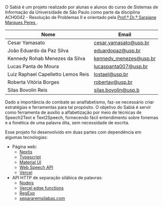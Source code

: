 O Sabiá é um projeto realizado por alunas e alunos do curso de Sistemas de Informação da Universidade de São Paulo como
parte da disciplina ACH0042 - Resolução de Problemas II e orientado
pela [Prof.ª Dr.ª Sarajane Marques Peres ](https://each.uspnet.usp.br/sarajane/).

| Nome                               | Email                  |
|------------------------------------|------------------------|
| Cesar Yamasato                     | cesar.yamasato@usp.br  |
| João Eduardo da Paz Silva          | eduardopaz@usp.br      |
| Kennedy Rohab Menezes da Silva     | kennedy_menezes@usp.br |
| Lucas Panta de Moura               | lucaspanta007@usp.br   |
| Luiz Raphael Capelletto Lemos Reis | lostael@usp.br         |
| Roberta Vitória Borges             | robertav@usp.br        |
| Silas Bovolin Reis                 | silas.bovolin@usp.b    |

Dado a importância do combate ao analfabetismo, faz-se necessário criar estratégias e ferramentas para tal propósito. O
objetivo do Sabiá é servir como ferramenta de auxílio a alfabetização por meio de técnicas de Speech2Text e Text2Speech,
fornecendo fácil entendimento sobre fonemas e a fonética de uma palavra dita, sem necessidade de escrita.

Esse projeto foi desenvolvido em duas partes com dependência em algumas tecnologias:

- Página web:
    - [Nextjs](https://nextjs.org/)
    - [Typescript](https://www.typescriptlang.org/)
    - [Material UI](https://mui.com/)
    - [Web Speech API](https://developer.mozilla.org/en-US/docs/Web/API/Web_Speech_API)
    - [Vercel](https://vercel.com/home)
- API HTTP de separação silábica de palavras:
    - [Nodejs](https://nodejs.org/)
    - [Vercel edge functions](https://vercel.com/features/edge-functions)
    - [RegExp](https://developer.mozilla.org/en-US/docs/Web/JavaScript/Guide/Regular_expressions)
    - [separaremsilabas.com](http://separaremsilabas.com)
